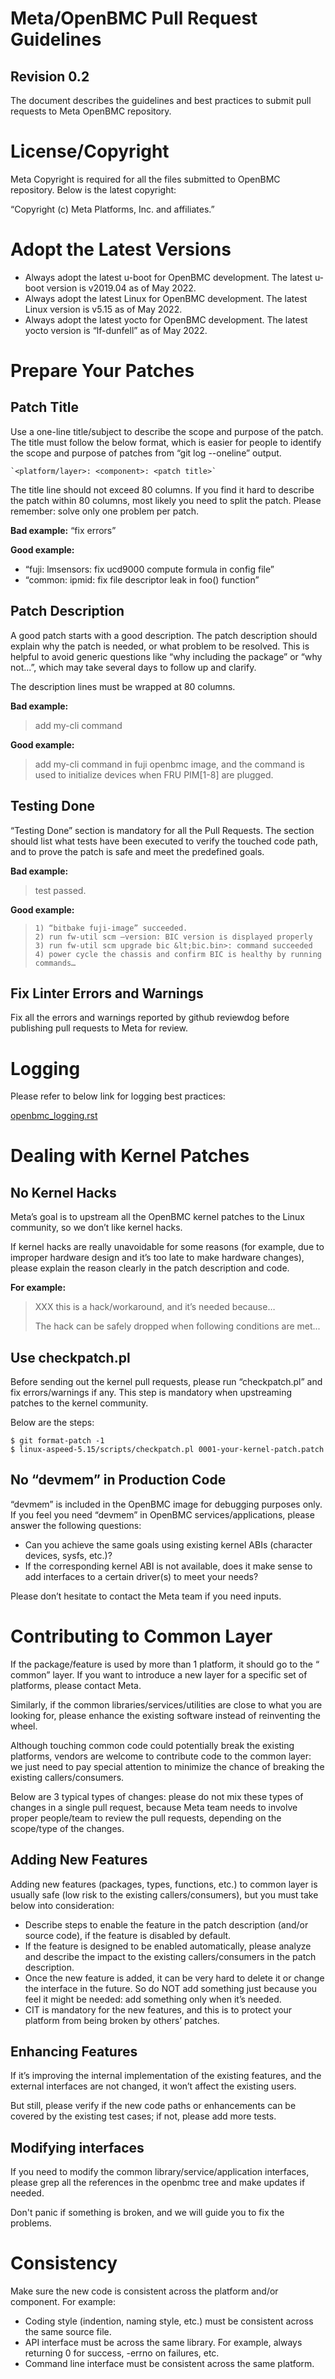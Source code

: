 # Meta/OpenBMC Pull Request Guidelines


## Revision 0.2

The document describes the guidelines and best practices to submit pull requests
to Meta OpenBMC repository.


# License/Copyright

Meta Copyright is required for all the files submitted to OpenBMC repository.
Below is the latest copyright:

“Copyright (c) Meta Platforms, Inc. and affiliates.”


# Adopt the Latest Versions

* Always adopt the latest u-boot for OpenBMC development. The latest u-boot
  version is v2019.04 as of May 2022.
* Always adopt the latest Linux for OpenBMC development. The latest Linux
  version is v5.15 as of May 2022.
* Always adopt the latest yocto for OpenBMC development. The latest yocto
  version is “lf-dunfell” as of May 2022.


# Prepare Your Patches


## Patch Title

Use a one-line title/subject to describe the scope and purpose of the patch. The
title must follow the below format, which is easier for people to identify the
scope and purpose of patches from “git log --oneline” output.

    `<platform/layer>: <component>: <patch title>`

The title line should not exceed 80 columns. If you find it hard to describe the
patch within 80 columns, most likely you need to split the patch. Please
remember: solve only one problem per patch.

**Bad example:** “fix errors”

**Good example:**

* “fuji: lmsensors: fix ucd9000 compute formula in config file”
* “common: ipmid: fix file descriptor leak in foo() function”


## Patch Description

A good patch starts with a good description. The patch description should
explain why the patch is needed, or what problem to be resolved. This is helpful
to avoid generic questions like “why including the package” or “why not...”,
which may take several days to follow up and clarify.

The description lines must be wrapped at 80 columns.

**Bad example:**

> add my-cli command

**Good example:**

> add my-cli command in fuji openbmc image, and the command is used to
> initialize devices when FRU PIM[1-8] are plugged.


## Testing Done

“Testing Done” section is mandatory for all the Pull Requests. The section
should list what tests have been executed to verify the touched code path, and
to prove the patch is safe and meet the predefined goals.

**Bad example:**

> test passed.

**Good example:**

>     1) “bitbake fuji-image” succeeded.
>     2) run fw-util scm –version: BIC version is displayed properly
>     3) run fw-util scm upgrade bic &lt;bic.bin>: command succeeded
>     4) power cycle the chassis and confirm BIC is healthy by running commands…


## Fix Linter Errors and Warnings

Fix all the errors and warnings reported by github reviewdog before publishing
pull requests to Meta for review.


# Logging

Please refer to below link for logging best practices:

[openbmc_logging.rst](https://github.com/facebook/openbmc/blob/helium/Documentation/openbmc_logging.rst)


# Dealing with Kernel Patches


## No Kernel Hacks

Meta’s goal is to upstream all the OpenBMC kernel patches to the Linux
community, so we don’t like kernel hacks.

If kernel hacks are really unavoidable for some reasons (for example, due to
improper hardware design and it’s too late to make hardware changes), please
explain the reason clearly in the patch description and code.

**For example:**

>  XXX this is a hack/workaround, and it’s needed because…
>
>   The hack can be safely dropped when following conditions are met...


## Use checkpatch.pl

Before sending out the kernel pull requests, please run “checkpatch.pl” and fix
errors/warnings if any. This step is mandatory when upstreaming patches to the
kernel community.

Below are the steps:

```
$ git format-patch -1
$ linux-aspeed-5.15/scripts/checkpatch.pl 0001-your-kernel-patch.patch
```


## No “devmem” in Production Code

“devmem” is included in the OpenBMC image for debugging purposes only. If you
feel you need “devmem” in OpenBMC services/applications, please answer the
following questions:

* Can you achieve the same goals using existing kernel ABIs (character devices,
  sysfs, etc.)?
* If the corresponding kernel ABI is not available, does it make sense to add
  interfaces to a certain driver(s) to meet your needs?

Please don’t hesitate to contact the Meta team if you need inputs.


# Contributing to Common Layer

If the package/feature is used by more than 1 platform, it should go to the “
common” layer. If you want to introduce a new layer for a specific set of
platforms, please contact Meta.

Similarly, if the common libraries/services/utilities are close to what you are
looking for, please enhance the existing software instead of reinventing the
wheel.

Although touching common code could potentially break the existing platforms,
vendors are welcome to contribute code to the common layer: we just need to pay
special attention to minimize the chance of breaking the existing
callers/consumers.

Below are 3 typical types of changes: please do not mix these types of changes
in a single pull request, because Meta team needs to involve proper people/team
to review the pull requests, depending on the scope/type of the changes.


## Adding New Features

Adding new features (packages, types, functions, etc.) to common layer is
usually safe (low risk to the existing callers/consumers), but you must take
below into consideration:

* Describe steps to enable the feature in the patch description (and/or source
  code), if the feature is disabled by default.
* If the feature is designed to be enabled automatically, please analyze and
  describe the impact to the existing callers/consumers in the patch
  description.
* Once the new feature is added, it can be very hard to delete it or change the
  interface in the future. So do NOT add something just because you feel it
  might be needed: add something only when it’s needed.
* CIT is mandatory for the new features, and this is to protect your platform
  from being broken by others’ patches.


## Enhancing Features

If it’s improving the internal implementation of the existing features, and the
external interfaces are not changed, it won’t affect the existing users.

But still, please verify if the new code paths or enhancements can be covered by
the existing test cases; if not, please add more tests.


## Modifying interfaces

If you need to modify the common library/service/application interfaces, please
grep all the references in the openbmc tree and make updates if needed.

Don't panic if something is broken, and we will guide you to fix the problems.


# Consistency

Make sure the new code is consistent across the platform and/or component. For
example:

* Coding style (indention, naming style, etc.) must be consistent across the
  same source file.
* API interface must be across the same library. For example, always returning 0
  for success, -errno on failures, etc.
* Command line interface must be consistent across the same platform.
